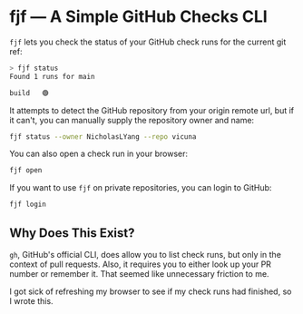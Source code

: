 # fjf — A Simple GitHub Checks CLI

`fjf` lets you check the status of your GitHub check runs for the current git ref:

```bash
> fjf status
Found 1 runs for main

build   🟢
```

It attempts to detect the GitHub repository from your origin remote url, but if it can't, you can manually supply 
the repository owner and name:

```bash
fjf status --owner NicholasLYang --repo vicuna
```

You can also open a check run in your browser:

```bash
fjf open
```

If you want to use `fjf` on private repositories, you can login to GitHub:

```bash
fjf login
```

## Why Does This Exist?

`gh`, GitHub's official CLI, does allow you to list check runs, but only in the context of pull requests. Also, it 
requires you to either look up your PR number or remember it. That seemed like unnecessary friction to me.

I got sick of refreshing my browser to see if my check runs had finished, so I wrote this.

